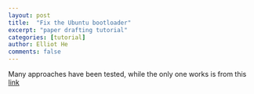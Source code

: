 ```yaml
---
layout: post
title:  "Fix the Ubuntu bootloader"
excerpt: "paper drafting tutorial"
categories: [tutorial]
author: Elliot He
comments: false
---
```



Many approaches have been tested, while the only one works is from this [link](https://askubuntu.com/questions/1249225/ubuntu-20-04-wont-boot-after-windows-10-update)
